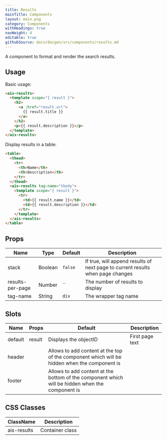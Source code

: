 ```yaml
---
title: Results
mainTitle: Components
layout: main.pug
category: Components
withHeadings: true
navWeight: 4
editable: true
githubSource: docs/docgen/src/components/results.md
---
```


A component to format and render the search results.

## Usage

Basic usage:

```html
<ais-results>
  <template scope="{ result }">
    <h2>
      <a :href="result.url">
        {{ result.title }}
      </a>
    </h2>
    <p>{{ result.description }}</p>
  </template>
</ais-results>
```

Display results in a table:

```html
<table>
  <thead>
    <tr>
      <th>Name</th>
      <th>Description</th>
    </tr>
  </thead>
  <ais-results tag-name="tbody">
    <template scope="{ result }">
      <tr>
        <td>{{ result.name }}</td>
        <td>{{ result.description }}</td>
      </tr>
    </template>
  </ais-results>
</table>
```

## Props

| Name             | Type    | Default | Description                                                                    |
|------------------|---------|---------|--------------------------------------------------------------------------------|
| stack            | Boolean | `false` | If true, will append results of next page to current results when page changes |
| results-per-page | Number  | ``      | The number of results to display                                               |
| tag-name         | String  | `div`   | The wrapper tag name                                                           |


## Slots

| Name    | Props  | Default                                                                                         | Description     |
|---------|--------|-------------------------------------------------------------------------------------------------|-----------------|
| default | result | Displays the objectID                                                                           | First page text |
| header  |        | Allows to add content at the top of the component which will be hidden when the component is    |                 |
| footer  |        | Allows to add content at the bottom of the component which will be hidden when the component is |                 |

## CSS Classes

| ClassName   | Description     |
|-------------|-----------------|
| ais-results | Container class |
